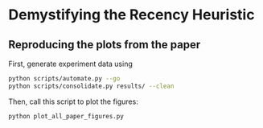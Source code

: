 # Demystifying the Recency Heuristic


## Reproducing the plots from the paper

First, generate experiment data using

```bash
python scripts/automate.py --go
python scripts/consolidate.py results/ --clean
```

Then, call this script to plot the figures:

```bash
python plot_all_paper_figures.py
```
